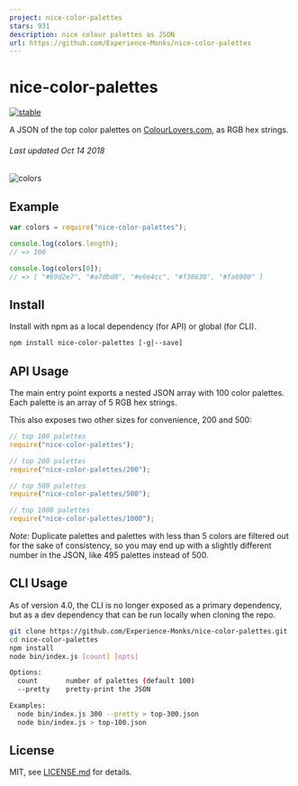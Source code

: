 ```yaml
---
project: nice-color-palettes
stars: 931
description: nice colour palettes as JSON
url: https://github.com/Experience-Monks/nice-color-palettes
---
```


# nice-color-palettes

[![stable](http://badges.github.io/stability-badges/dist/stable.svg)](http://github.com/badges/stability-badges)

A JSON of the top color palettes on [ColourLovers.com](http://colourlovers.com/), as RGB hex strings.

###### _Last updated Oct 14 2018_

![colors](visualize/1000.png)

## Example

```js
var colors = require("nice-color-palettes");

console.log(colors.length);
// => 100

console.log(colors[0]);
// => [ "#69d2e7", "#a7dbd8", "#e0e4cc", "#f38630", "#fa6900" ]
```

## Install

Install with npm as a local dependency (for API) or global (for CLI).

```sh
npm install nice-color-palettes [-g|--save]
```

## API Usage

The main entry point exports a nested JSON array with 100 color palettes. Each palette is an array of 5 RGB hex strings.

This also exposes two other sizes for convenience, 200 and 500:

```js
// top 100 palettes
require("nice-color-palettes");

// top 200 palettes
require("nice-color-palettes/200");

// top 500 palettes
require("nice-color-palettes/500");

// top 1000 palettes
require("nice-color-palettes/1000");
```

_Note:_ Duplicate palettes and palettes with less than 5 colors are filtered out for the sake of consistency, so you may end up with a slightly different number in the JSON, like 495 palettes instead of 500.

## CLI Usage

As of version 4.0, the CLI is no longer exposed as a primary dependency, but as a dev dependency that can be run locally when cloning the repo.

```sh
git clone https://github.com/Experience-Monks/nice-color-palettes.git
cd nice-color-palettes
npm install
node bin/index.js [count] [opts]

Options:
  count       number of palettes (default 100)
  --pretty    pretty-print the JSON

Examples:
  node bin/index.js 300 --pretty > top-300.json
  node bin/index.js > top-100.json
```

## License

MIT, see [LICENSE.md](http://github.com/Jam3/nice-color-palettes/blob/master/LICENSE.md) for details.

